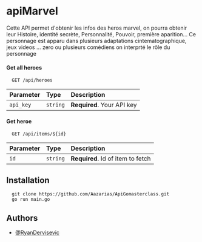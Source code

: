 # apiMarvel

Cette API permet d'obtenir les infos des heros marvel, on pourra obtenir leur Histoire, identité secrète, Personnalité, Pouvoir, première aparition...
Ce personnage est apparu dans plusieurs adaptations cintematographique, jeux videos ... 
zero ou plusieurs comédiens on interprté le rôle du personnage

#### Get all heroes

```http
  GET /api/heroes
```

| Parameter | Type     | Description                |
| :-------- | :------- | :------------------------- |
| `api_key` | `string` | **Required**. Your API key |

#### Get heroe

```http
  GET /api/items/${id}
```

| Parameter | Type     | Description                       |
| :-------- | :------- | :-------------------------------- |
| `id`      | `string` | **Required**. Id of item to fetch |

## Installation

```
  git clone https://github.com/Aazarias/ApiGomasterclass.git
  go run main.go
```

## Authors

- [@RyanDervisevic](https://github.com/RyanDervisevic)

